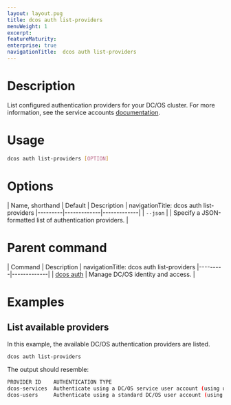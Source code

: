 ```yaml
---
layout: layout.pug
title: dcos auth list-providers
menuWeight: 1
excerpt:
featureMaturity:
enterprise: true
navigationTitle:  dcos auth list-providers
---
```


# Description
List configured authentication providers for your DC/OS cluster. For more information, see the service accounts [documentation](/docs/1.10/security/ent/service-auth/).

# Usage

```bash
dcos auth list-providers [OPTION]
```

# Options

| Name, shorthand | Default | Description |
navigationTitle:  dcos auth list-providers
|---------|-------------|-------------|
| `--json`   |             | Specify a JSON-formatted list of authentication providers. |

# Parent command

| Command | Description |
navigationTitle:  dcos auth list-providers
|---------|-------------|
| [dcos auth](/docs/1.10/cli/command-reference/dcos-auth/) |  Manage DC/OS identity and access. |

# Examples

## List available providers

In this example, the available DC/OS authentication providers are listed.

```bash
dcos auth list-providers
```

The output should resemble:

```bash
PROVIDER ID    AUTHENTICATION TYPE                                                               
dcos-services  Authenticate using a DC/OS service user account (using username and private key)  
dcos-users     Authenticate using a standard DC/OS user account (using username and password)   
```